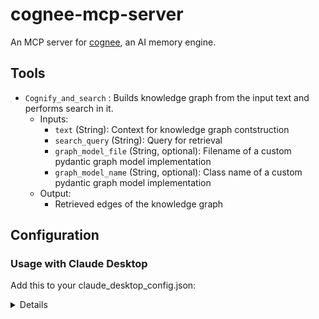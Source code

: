 # cognee-mcp-server

An MCP server for [cognee](https://www.cognee.ai/), an AI memory engine.

## Tools

- `Cognify_and_search` : Builds knowledge graph from the input text and performs search in it.
  - Inputs:
    - `text` (String): Context for knowledge graph contstruction
    - `search_query` (String): Query for retrieval
    - `graph_model_file` (String, optional): Filename of a custom pydantic graph model implementation
    - `graph_model_name` (String, optional): Class name of a custom pydantic graph model implementation
  - Output:
    - Retrieved edges of the knowledge graph

## Configuration
### Usage with Claude Desktop

Add this to your claude_desktop_config.json:
<details>
```
"mcpcognee": {
  "command": "uv",
  "args": [
    "--directory",
    "/Users/ritaaleksziev/mcp/cognee-mcp-server",
    "run",
    "mcpcognee"
  ],
  "env": {
    "ENV": "local",
    "TOKENIZERS_PARALLELISM": "false",
    "LLM_API_KEY": “your llm api key”,
    "GRAPH_DATABASE_PROVIDER": “networkx”,
    "VECTOR_DB_PROVIDER": "lancedb",
    "DB_PROVIDER": "sqlite",
    "DB_NAME": “cognee_db”
  }
}
```
</details>
